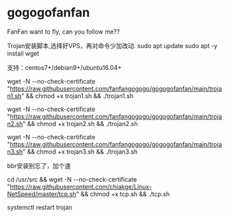 # gogogofanfan

FanFan want to fly, can you follow me??


Trojan安装脚本,选择好VPS，再对命令少加改动.
sudo apt update
sudo apt -y install wget


支持：centos7+/debian9+/ubuntu16.04+


wget -N --no-check-certificate "https://raw.githubusercontent.com/fanfangogogo/gogogofanfan/main/trojan1.sh" && chmod +x trojan1.sh && ./trojan1.sh



wget -N --no-check-certificate "https://raw.githubusercontent.com/fanfangogogo/gogogofanfan/main/trojan2.sh" && chmod +x trojan2.sh && ./trojan2.sh



wget -N --no-check-certificate "https://raw.githubusercontent.com/fanfangogogo/gogogofanfan/main/trojan3.sh" && chmod +x trojan3.sh && ./trojan3.sh



bbr安装别忘了，加个速

cd /usr/src && wget -N --no-check-certificate "https://raw.githubusercontent.com/chiakge/Linux-NetSpeed/master/tcp.sh" && chmod +x tcp.sh && ./tcp.sh

systemctl restart trojan
